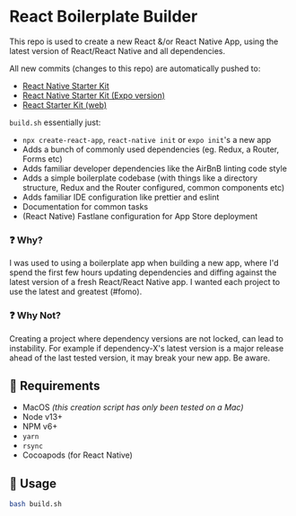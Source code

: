 # React Boilerplate Builder

This repo is used to create a new React &/or React Native App, using the latest version of React/React Native and all dependencies.

All new commits (changes to this repo) are automatically pushed to:

- [React Native Starter Kit](https://github.com/mcnamee/react-native-starter-kit)
- [React Native Starter Kit (Expo version)](https://github.com/mcnamee/react-native-expo-starter-kit)
- [React Starter Kit (web)](https://github.com/mcnamee/react-starter-kit)

`build.sh` essentially just:

- `npx create-react-app`, `react-native init` or `expo init`'s a new app
- Adds a bunch of commonly used dependencies (eg. Redux, a Router, Forms etc)
- Adds familiar developer dependencies like the AirBnB linting code style
- Adds a simple boilerplate codebase (with things like a directory structure, Redux and the Router configured, common components etc)
- Adds familiar IDE configuration like prettier and eslint
- Documentation for common tasks
- (React Native) Fastlane configuration for App Store deployment

### ❓ Why?

I was used to using a boilerplate app when building a new app, where I'd spend the first few hours updating dependencies and diffing against the latest version of a fresh React/React Native app. I wanted each project to use the latest and greatest (#fomo).

### ❓ Why Not?

Creating a project where dependency versions are not locked, can lead to instability. For example if dependency-X's latest version is a major release ahead of the last tested version, it may break your new app. Be aware.

## 🔨 Requirements

- MacOS _(this creation script has only been tested on a Mac)_
- Node v13+
- NPM v6+
- `yarn`
- `rsync`
- Cocoapods (for React Native)

## 🚀 Usage

```bash
bash build.sh
```
